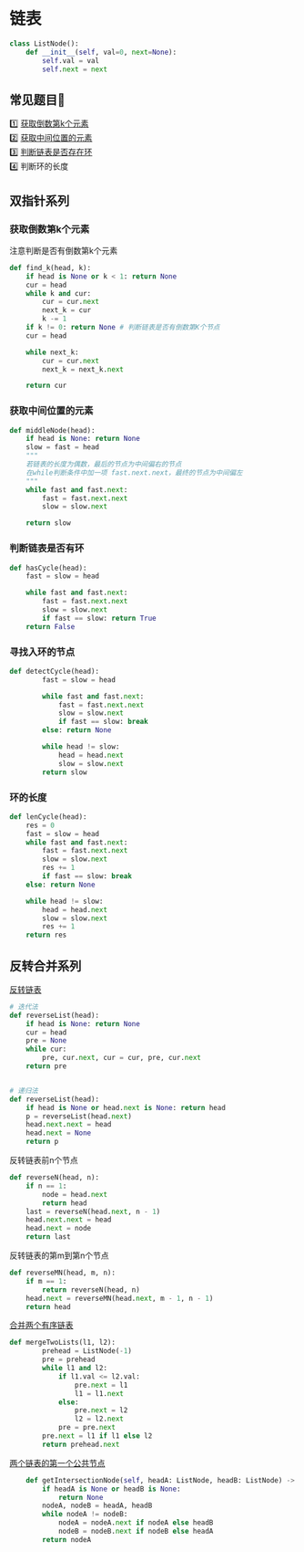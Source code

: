 # 链表

```python
class ListNode():
    def __init__(self, val=0, next=None):
        self.val = val
        self.next = next
```

## 常见题目:eyes:

:one: [获取倒数第k个元素](https://leetcode-cn.com/problems/kth-node-from-end-of-list-lcci/)\
:two: [获取中间位置的元素](https://leetcode-cn.com/problems/middle-of-the-linked-list/)\
:three: [判断链表是否存在环](https://leetcode-cn.com/problems/linked-list-cycle/submissions/)\
:four: 判断环的长度

## 双指针系列

### 获取倒数第k个元素

注意判断是否有倒数第k个元素

```python
def find_k(head, k):
    if head is None or k < 1: return None
    cur = head
    while k and cur:
        cur = cur.next
        next_k = cur
        k -= 1
    if k != 0: return None # 判断链表是否有倒数第K个节点
    cur = head

    while next_k:
        cur = cur.next
        next_k = next_k.next

    return cur
```

### 获取中间位置的元素

```python
def middleNode(head):
    if head is None: return None
    slow = fast = head
    """  
    若链表的长度为偶数，最后的节点为中间偏右的节点
    在while判断条件中加一项 fast.next.next，最终的节点为中间偏左
    """
    while fast and fast.next:
        fast = fast.next.next
        slow = slow.next

    return slow
```

### 判断链表是否有环

```python
def hasCycle(head):
    fast = slow = head

    while fast and fast.next:
        fast = fast.next.next
        slow = slow.next
        if fast == slow: return True
    return False
```

### 寻找入环的节点

```python
def detectCycle(head):
        fast = slow = head

        while fast and fast.next:
            fast = fast.next.next
            slow = slow.next
            if fast == slow: break
        else: return None

        while head != slow:
            head = head.next
            slow = slow.next
        return slow
```

### 环的长度

```python
def lenCycle(head):
    res = 0
    fast = slow = head
    while fast and fast.next:
        fast = fast.next.next
        slow = slow.next
        res += 1
        if fast == slow: break
    else: return None

    while head != slow:
        head = head.next
        slow = slow.next
        res += 1
    return res
```

## 反转合并系列

[反转链表](https://leetcode-cn.com/problems/reverse-linked-list/)

```python
# 迭代法
def reverseList(head):
    if head is None: return None
    cur = head
    pre = None
    while cur:
        pre, cur.next, cur = cur, pre, cur.next 
    return pre


# 递归法
def reverseList(head):
    if head is None or head.next is None: return head
    p = reverseList(head.next)
    head.next.next = head
    head.next = None
    return p
```

反转链表前n个节点

```python
def reverseN(head, n):
    if n == 1:
        node = head.next
        return head
    last = reverseN(head.next, n - 1)
    head.next.next = head
    head.next = node
    return last
```

反转链表的第m到第n个节点

```python
def reverseMN(head, m, n):
    if m == 1:
        return reverseN(head, n)
    head.next = reverseMN(head.next, m - 1, n - 1)
    return head
```


[合并两个有序链表](https://leetcode-cn.com/problems/merge-two-sorted-lists/)

```python
def mergeTwoLists(l1, l2):
        prehead = ListNode(-1)
        pre = prehead
        while l1 and l2:
            if l1.val <= l2.val:
                pre.next = l1
                l1 = l1.next
            else:
                pre.next = l2
                l2 = l2.next
            pre = pre.next
        pre.next = l1 if l1 else l2
        return prehead.next
```

[两个链表的第一个公共节点](https://leetcode-cn.com/problems/liang-ge-lian-biao-de-di-yi-ge-gong-gong-jie-dian-lcof/)

```python
    def getIntersectionNode(self, headA: ListNode, headB: ListNode) -> ListNode:
        if headA is None or headB is None:
            return None
        nodeA, nodeB = headA, headB
        while nodeA != nodeB:
            nodeA = nodeA.next if nodeA else headB
            nodeB = nodeB.next if nodeB else headA
        return nodeA
```